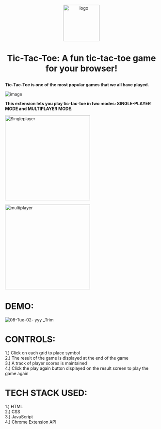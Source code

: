 <p align="center"> <img width="120" alt="logo" src="https://user-images.githubusercontent.com/88873588/153002355-7304985a-6aac-4197-b917-dbcc70635b50.PNG">
  

# <p align="center"> Tic-Tac-Toe: A fun tic-tac-toe game for your browser! </p>

**Tic-Tac-Toe is one of the most popular games that we all have played.**

![image](https://user-images.githubusercontent.com/88873588/153002091-3b7154c5-5e73-403f-8eec-3fbd73f0d936.png)


**This extension lets you play tic-tac-toe in two modes:
SINGLE-PLAYER MODE and MULTIPLAYER MODE.**
<p align="left"> <img width="280" alt="Singleplayer" src="https://user-images.githubusercontent.com/88873588/153003501-eb40630b-bdd8-411c-bbe1-3545fc26921d.PNG"> <p align="left"> <img width="280" alt="multiplayer" src="https://user-images.githubusercontent.com/88873588/153003653-b8fdf0bb-ac0c-4e8c-b316-d150a4ad74ff.PNG">

  # DEMO:
  ![08-Tue-02- yyy _Trim](https://user-images.githubusercontent.com/88873588/153007346-a8937c68-4db5-4aed-be1b-adeaf86f3bcb.gif)

  # CONTROLS:
  1.) Click on each grid to place symbol <br>
  2.) The result of the game is displayed at the end of the game <br>
  3.) A track of player scores is maintained <br>
  4.) Click the play again button displayed on the result screen to play the game again
  
  # TECH STACK USED:
  1.) HTML <br>
  2.) CSS <br>
  3.) JavaScript <br>
  4.) Chrome Extension API




